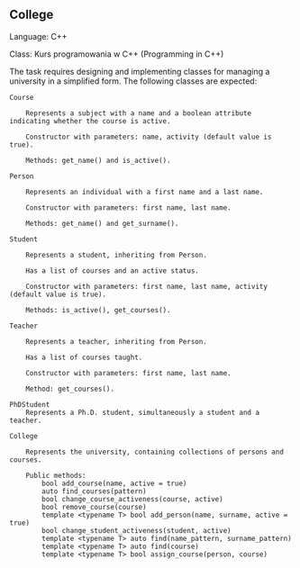 ## College
Language: C++

Class: Kurs programowania w C++ (Programming in C++)


The task requires designing and implementing classes for managing a university in a simplified form. The following classes are expected:

    Course

        Represents a subject with a name and a boolean attribute indicating whether the course is active.

        Constructor with parameters: name, activity (default value is true).

        Methods: get_name() and is_active().

    Person

        Represents an individual with a first name and a last name.

        Constructor with parameters: first name, last name.

        Methods: get_name() and get_surname().

    Student

        Represents a student, inheriting from Person.

        Has a list of courses and an active status.

        Constructor with parameters: first name, last name, activity (default value is true).

        Methods: is_active(), get_courses().

    Teacher

        Represents a teacher, inheriting from Person.

        Has a list of courses taught.

        Constructor with parameters: first name, last name.

        Method: get_courses().

    PhDStudent
        Represents a Ph.D. student, simultaneously a student and a teacher.

    College

        Represents the university, containing collections of persons and courses.

        Public methods:
            bool add_course(name, active = true)
            auto find_courses(pattern)
            bool change_course_activeness(course, active)
            bool remove_course(course)
            template <typename T> bool add_person(name, surname, active = true)
            bool change_student_activeness(student, active)
            template <typename T> auto find(name_pattern, surname_pattern)
            template <typename T> auto find(course)
            template <typename T> bool assign_course(person, course)
          
